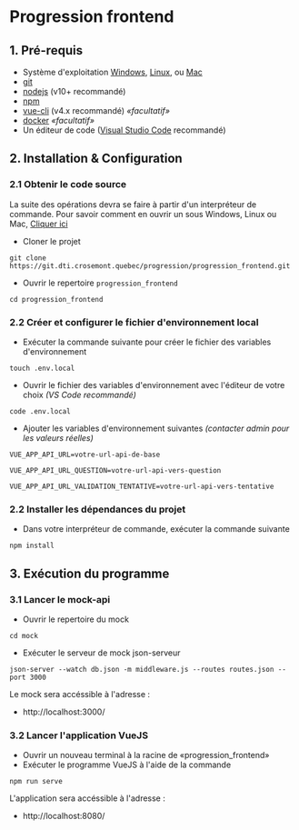 # Progression frontend

## 1. Pré-requis
- Système d'exploitation [Windows](https://www.microsoft.com/en-us/software-download/), [Linux](https://www.linux.org/pages/download/), ou [Mac](https://support.apple.com/downloads/macos)
- [git](https://git-scm.com/downloads)
- [nodejs](https://nodejs.org/en/) (v10+ recommandé)
- [npm](https://github.com/nodesource/distributions)
- [vue-cli](https://cli.vuejs.org/guide/installation.html) (v4.x recommandé) *«facultatif»*
- [docker](https://www.docker.com/) *«facultatif»*
- Un éditeur de code ([Visual Studio Code](https://code.visualstudio.com/download) recommandé)

## 2. Installation & Configuration 
### 2.1 Obtenir le code source
La suite des opérations devra se faire à partir d'un interpréteur de commande. Pour savoir comment en ouvrir un sous Windows, Linux ou Mac, [Cliquer ici](http://codeur-pro.fr/invite-de-commande-et-terminal/)

- Cloner le projet
```
git clone https://git.dti.crosemont.quebec/progression/progression_frontend.git
```

- Ouvrir le repertoire `progression_frontend`
```
cd progression_frontend
```

### 2.2 Créer et configurer le fichier d'environnement local
- Exécuter la commande suivante pour créer le fichier des variables d'environnement
```
touch .env.local
```
- Ouvrir le fichier des variables d'environnement avec l'éditeur de votre choix *(VS Code recommandé)*
```
code .env.local
```
- Ajouter les variables d'environnement suivantes *(contacter admin pour les valeurs réelles)*
```
VUE_APP_API_URL=votre-url-api-de-base
```
```
VUE_APP_API_URL_QUESTION=votre-url-api-vers-question
```
```
VUE_APP_API_URL_VALIDATION_TENTATIVE=votre-url-api-vers-tentative
```

### 2.2 Installer les dépendances du projet
- Dans votre interpréteur de commande, exécuter la commande suivante
```
npm install
```

## 3. Exécution du programme
### 3.1 Lancer le mock-api
- Ouvrir le repertoire du mock
```
cd mock
```
- Exécuter le serveur de mock json-serveur
```
json-server --watch db.json -m middleware.js --routes routes.json --port 3000
```
Le mock sera accéssible à l'adresse :
- http://localhost:3000/

### 3.2 Lancer l'application VueJS
- Ouvrir un nouveau terminal à la racine de «progression_frontend»
- Exécuter le programme VueJS à l'aide de la commande
```
npm run serve
```
L'application sera accéssible à l'adresse :
- http://localhost:8080/
